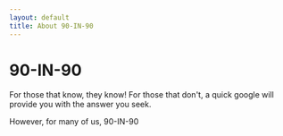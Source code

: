 ```yaml
---
layout: default
title: About 90-IN-90
---
```


<div class="post">
	<h1 class="pageTitle">90-IN-90</h1>
	<pclass="intro">For those that know, they know! For those that don't, a quick google will provide you with the answer you seek.</p>
	<p>However, for many of us, 90-IN-90 </p>
</div>
